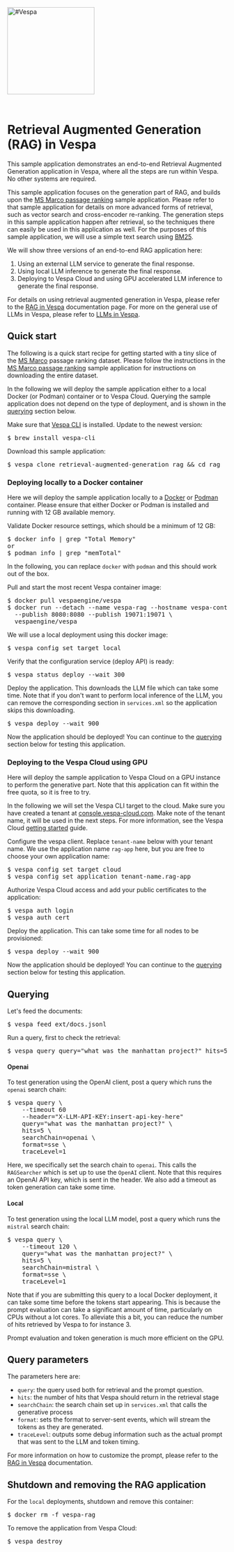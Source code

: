 <!-- Copyright Vespa.ai. Licensed under the terms of the Apache 2.0 license. See LICENSE in the project root.-->

<picture>
  <source media="(prefers-color-scheme: dark)" srcset="https://vespa.ai/assets/vespa-ai-logo-heather.svg">
  <source media="(prefers-color-scheme: light)" srcset="https://vespa.ai/assets/vespa-ai-logo-rock.svg">
  <img alt="#Vespa" width="200" src="https://vespa.ai/assets/vespa-ai-logo-rock.svg" style="margin-bottom: 25px;">
</picture>

# Retrieval Augmented Generation (RAG) in Vespa

This sample application demonstrates an end-to-end Retrieval Augmented
Generation application in Vespa, where all the steps are run within Vespa. No
other systems are required.

This sample application focuses on the generation part of RAG, and builds upon
the [MS Marco passage
ranking](https://github.com/vespa-engine/sample-apps/tree/master/msmarco-ranking)
sample application. Please refer to that sample application for details on more
advanced forms of retrieval, such as vector search and cross-encoder
re-ranking. The generation steps in this sample application happen after
retrieval, so the techniques there can easily be used in this application as
well. For the purposes of this sample application, we will use a simple text
search using [BM25](https://docs.vespa.ai/en/reference/bm25.html).

We will show three versions of an end-to-end RAG application here:

1. Using an external LLM service to generate the final response.
2. Using local LLM inference to generate the final response.
3. Deploying to Vespa Cloud and using GPU accelerated LLM inference to generate
   the final response.

For details on using retrieval augmented generation in Vespa, please refer to
the [RAG in Vespa](https://docs.vespa.ai/en/llms-rag.html) documentation page.
For more on the general use of LLMs in Vespa, please refer to [LLMs in
Vespa](https://docs.vespa.ai/en/llms-in-vespa.html).


## Quick start

The following is a quick start recipe for getting started with a tiny slice of
the [MS Marco](https://microsoft.github.io/msmarco/) passage ranking dataset.
Please follow the instructions in the [MS Marco passage
ranking](https://github.com/vespa-engine/sample-apps/tree/master/msmarco-ranking) sample
application for instructions on downloading the entire dataset.

In the following we will deploy the sample application either to a local Docker
(or Podman) container or to Vespa Cloud. Querying the sample application does
not depend on the type of deployment, and is shown in the [querying](#querying)
section below.

Make sure that [Vespa CLI](https://docs.vespa.ai/en/vespa-cli.html) is
installed. Update to the newest version:
<pre>
$ brew install vespa-cli
</pre>

Download this sample application:
<pre data-test="exec">
$ vespa clone retrieval-augmented-generation rag && cd rag
</pre>


### Deploying locally to a Docker container

Here we will deploy the sample application locally to a
[Docker](https://www.docker.com/) or [Podman](https://podman.io/) container.
Please ensure that either Docker or Podman is installed and running with 12 GB
available memory.

Validate Docker resource settings, which should be a minimum of 12 GB:
<pre>
$ docker info | grep "Total Memory"
or
$ podman info | grep "memTotal"
</pre>

In the following, you can replace `docker` with `podman` and this should work
out of the box.

Pull and start the most recent Vespa container image:
<pre data-test="exec">
$ docker pull vespaengine/vespa
$ docker run --detach --name vespa-rag --hostname vespa-container \
  --publish 8080:8080 --publish 19071:19071 \
  vespaengine/vespa
</pre>

We will use a local deployment using this docker image:
<pre data-test="exec">
$ vespa config set target local
</pre>

Verify that the configuration service (deploy API) is ready:
<pre data-test="exec">
$ vespa status deploy --wait 300
</pre>

Deploy the application. This downloads the LLM file which can take some time.
Note that if you don't want to perform local inference of the LLM, you can
remove the corresponding section in `services.xml` so the application skips
this downloading.
<pre data-test="exec">
$ vespa deploy --wait 900
</pre>

Now the application should be deployed! You can continue to the
[querying](#querying) section below for testing this application.



### Deploying to the Vespa Cloud using GPU

Here will deploy the sample application to Vespa Cloud on a GPU
instance to perform the generative part. Note that this application can fit
within the free quota, so it is free to try.

In the following we will set the Vespa CLI target to the cloud. Make sure you
have created a tenant at
[console.vespa-cloud.com](https://console.vespa-cloud.com/). Make note of the
tenant name, it will be used in the next steps. For more information, see the
Vespa Cloud [getting started](https://cloud.vespa.ai/en/getting-started) guide.

Configure the vespa client. Replace `tenant-name` below with your tenant name.
We use the application name `rag-app` here, but you are free to choose your own
application name:
<pre>
$ vespa config set target cloud
$ vespa config set application tenant-name.rag-app
</pre>

Authorize Vespa Cloud access and add your public certificates to the application:
<pre>
$ vespa auth login
$ vespa auth cert
</pre>

Deploy the application. This can take some time for all nodes to be provisioned:
<pre>
$ vespa deploy --wait 900
</pre>

Now the application should be deployed! You can continue to the
[querying](#querying) section below for testing this application.


## Querying

Let's feed the documents:
<pre data-test="exec">
$ vespa feed ext/docs.jsonl
</pre>

Run a query, first to check the retrieval:
<pre data-test="exec" data-test-assert-contains="Manhattan">
$ vespa query query="what was the manhattan project?" hits=5
</pre>


#### Openai

To test generation using the OpenAI client, post a query which runs
the `openai` search chain:
<pre>
$ vespa query \
    --timeout 60
    --header="X-LLM-API-KEY:insert-api-key-here"
    query="what was the manhattan project?" \
    hits=5 \
    searchChain=openai \
    format=sse \
    traceLevel=1
</pre>

Here, we specifically set the search chain to `openai`. This calls the
`RAGSearcher` which is set up to use the `OpenAI` client. Note that this
requires an OpenAI API key, which is sent in the header. We also add a timeout
as token generation can take some time.


#### Local

To test generation using the local LLM model, post a query which runs
the `mistral` search chain:
<pre data-test="exec" data-test-assert-contains="Manhattan">
$ vespa query \
    --timeout 120 \
    query="what was the manhattan project?" \
    hits=5 \
    searchChain=mistral \
    format=sse \
    traceLevel=1
</pre>

Note that if you are submitting this query to a local Docker deployment, it can
take some time before the tokens start appearing. This is because the prompt
evaluation can take a significant amount of time, particularly on CPUs without
a lot cores. To alleviate this a bit, you can reduce the number of hits
retrieved by Vespa to for instance 3.

Prompt evaluation and token generation is much more efficient on the GPU.


## Query parameters

The parameters here are:

- `query`: the query used both for retrieval and the prompt question.
- `hits`: the number of hits that Vespa should return in the retrieval stage
- `searchChain`: the search chain set up in `services.xml` that calls the
  generative process
- `format`: sets the format to server-sent events, which will stream the tokens
  as they are generated.
- `traceLevel`: outputs some debug information such as the actual prompt that
  was sent to the LLM and token timing.

For more information on how to customize the prompt, please refer to the [RAG
in Vespa](https://docs.vespa.ai/en/llms-rag.html) documentation.


## Shutdown and removing the RAG application

For the `local` deployments, shutdown and remove this container:
<pre data-test="exec">
$ docker rm -f vespa-rag
</pre>

To remove the application from Vespa Cloud:
<pre>
$ vespa destroy
</pre>

